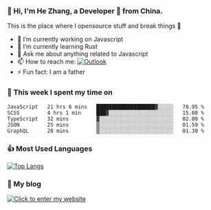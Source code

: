 ### 👋 Hi, I'm He Zhang, a Developer 🚀 from China.

This is the place where I opensource stuff and break things :rofl:

- 🔭  I’m currently working on Javascript
- 🌱  I’m currently learning Rust
- 💬  Ask me about anything related to Javascript
- 📫  How to reach me: [![Outlook](https://img.shields.io/badge/-Outlook-0078D4?style=flat&logo=Microsoft-Outlook&logoColor=white)](mailto:zhanghecool@outlook.com)
- ⚡  Fun fact: I am a father

### 💪 This week I spent my time on 
<!--START_SECTION:waka-->
```text
JavaScript   21 hrs 6 mins   ███████████████████▓░░░░░   78.95 % 
SCSS         4 hrs 1 min     ███▓░░░░░░░░░░░░░░░░░░░░░   15.08 % 
TypeScript   32 mins         ▓░░░░░░░░░░░░░░░░░░░░░░░░   02.00 % 
JSON         25 mins         ▒░░░░░░░░░░░░░░░░░░░░░░░░   01.59 % 
GraphQL      20 mins         ▒░░░░░░░░░░░░░░░░░░░░░░░░   01.30 % 
```
<!--END_SECTION:waka-->

### 👍 Most Used Languages
[![Top Langs](https://github-readme-stats.vercel.app/api/top-langs/?username=zhanghecool&layout=compact)](https://zhanghe.cool)

### 🌈 My blog 
[![Click to enter my website](https://cdn.jsdelivr.net/gh/zhanghecool/assets/images/gif/zhanghecools.gif)](https://zhanghe.cool)
